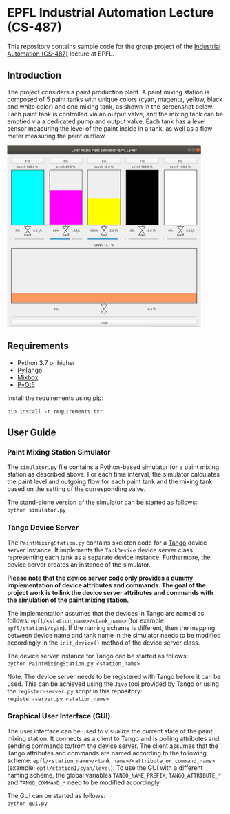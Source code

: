 # EPFL Industrial Automation Lecture (CS-487)
This repository contains sample code for the group project of the [Industrial Automation (CS-487)](https://edu.epfl.ch/coursebook/en/industrial-automation-CS-487) lecture at EPFL.

## Introduction
The project considers a paint production plant. A paint mixing station is composed of 5 paint tanks with unique colors (cyan, magenta, yellow, black and white color) and one mixing tank, as shown in the screenshot below. Each paint tank is controlled via an output valve, and the mixing tank can be emptied via a dedicated pump and output valve. Each tank has a level sensor measuring the level of the paint inside in a tank, as well as a flow meter measuring the paint outflow.

![Screenshot](screenshot.png)

## Requirements
* Python 3.7 or higher
* [PyTango](https://pytango.readthedocs.io/)
* [Mixbox](https://github.com/scrtwpns/mixbox)
* [PyQt5](https://pypi.org/project/PyQt5/)

Install the requirements using pip:  
```
pip install -r requirements.txt
```

## User Guide

### Paint Mixing Station Simulator
The `simulator.py` file contains a Python-based simulator for a paint mixing station as described above. For each time interval, the simulator calculates the paint level and outgoing flow for each paint tank and the mixing tank based on the setting of the corresponding valve.

The stand-alone version of the simulator can be started as follows:  
`python simulator.py`

### Tango Device Server
The `PaintMixingStation.py` contains skeleton code for a [Tango](https://www.tango-controls.org/) device server instance. It implements the `TankDevice` device server class representing each tank as a separate device instance. Furthermore, the device server creates an instance of the simulator.

**Please note that the device server code only provides a dummy implementation of device attributes and commands. The goal of the project work is to link the device server attributes and commands with the simulation of the paint mixing station.**

The implementation assumes that the devices in Tango are named as follows: `epfl/<station_name>/<tank_name>` (for example: `epfl/station1/cyan`). If the naming scheme is different, then the mapping between device name and tank name in the simulator needs to be modified accordingly in the `init_device()` method of the device server class.

The device server instance for Tango can be started as follows:  
`python PaintMixingStation.py <station_name>`

Note: The device server needs to be registered with Tango before it can be used. This can be achieved using the `Jive` tool provided by Tango or using the `register-server.py` script in this repository:  
`register-server.py <station_name>`

### Graphical User Interface (GUI)
The user interface can be used to visualize the current state of the paint mixing station. It connects as a client to Tango and is polling attributes and sending commands to/from the device server. The client assumes that the Tango attributes and commands are named according to the following scheme: `epfl/<station_name>/<tank_name>/<attribute_or_command_name>` (example: `epfl/station1/cyan/level`). To use the GUI with a different naming scheme, the global variables `TANGO_NAME_PREFIX`, `TANGO_ATTRIBUTE_*` and `TANGO_COMMAND_*` need to be modified accordingly.

The GUI can be started as follows:  
`python gui.py`
